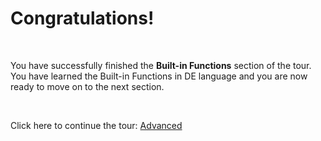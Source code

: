 # Congratulations!

<br />

You have successfully finished the **Built-in Functions** section of the tour. You have learned the Built-in Functions in DE language and you are now ready to move on to the next section.

<br />

Click here to continue the tour:
<a href="https://delang.mostafade.com/play/advanced/welcome">Advanced</a>

